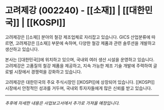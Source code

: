 # 고려제강 (002240) - [[소재]] | [[대한민국]] | [[KOSPI]]

고려제강은 [[소재]] 분야의 철강 제조업체로 자리잡고 있습니다. GICS 산업분류에 따르면, 고려제강은 [[소재]] 부문에 속하며, 다양한 철강 제품과 관련 솔루션을 개발하고 생산하고 있습니다.

본사는 [[대한민국]]에 위치하고 있으며, 국내외 여러 생산 시설을 운영하고 있습니다. 고려제강은 고품질의 철강 제품을 제공하고, 지속 가능한 제조 기술 개발에 주력하여 글로벌 시장에서 경쟁력을 강화하고 있습니다.

고려제강은 대한민국의 주요 주식시장인 [[KOSPI]]에 상장되어 있습니다. [[KOSPI]] 시장에서 안정적인 성과를 거두며, 국내외 투자자들에게 많은 신뢰를 받고 있습니다.

---

*추후에 자세한 내용은 사업보고서에서 추가로 가져올 예정입니다.*